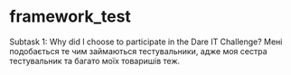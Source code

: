 # framework_test
Subtask 1: Why did I choose to participate in the Dare IT Challenge?
Мені подобається  те чим займаються тестувальники, адже моя сестра тестувальник та багато моїх товаришів теж. 
